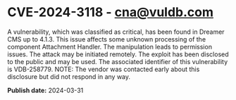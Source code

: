 # CVE-2024-3118 - cna@vuldb.com

A vulnerability, which was classified as critical, has been found in Dreamer CMS up to 4.1.3. This issue affects some unknown processing of the component Attachment Handler. The manipulation leads to permission issues. The attack may be initiated remotely. The exploit has been disclosed to the public and may be used. The associated identifier of this vulnerability is VDB-258779. NOTE: The vendor was contacted early about this disclosure but did not respond in any way.

**Publish date:** 2024-03-31
